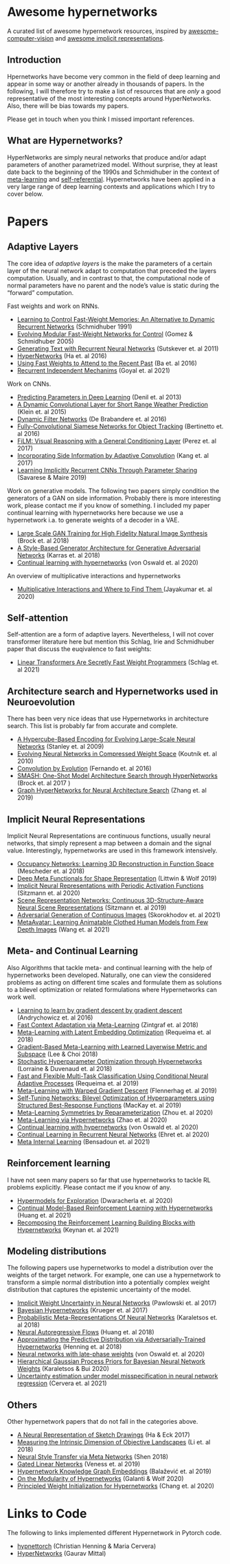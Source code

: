 # Awesome hypernetworks

A curated list of awesome hypernetwork resources, inspired by [awesome-computer-vision](https://github.com/jbhuang0604/awesome-computer-vision) and [awesome implicit representations](https://github.com/vsitzmann/awesome-implicit-representations).

## Introduction
Hpernetworks have become very common in the field of deep learning and appear in some
way or another already in thousands of papers. In the following, I will therefore try to make a list of resources that are *only* a good representative of the most interesting concepts around
HyperNetworks. Also, there will be bias towards my papers. 

Please get in touch when you think I missed important references.

## What are Hypernetworks?

HyperNetworks are simply neural networks that produce and/or adapt parameters of another parametrized model.
Without surprise, they at least date back to the beginning of the 1990s and Schmidhuber in the
context of [meta-learning](https://people.idsia.ch/~juergen/metalearning.html#FASTMETA1) and
[self-referential](https://people.idsia.ch/~juergen/metalearner.html).
Hypernetworks have been applied in a very large range of deep learning contexts and applications
which I try to cover below.

# Papers
## Adaptive Layers
The core idea of *adaptive layers* is the make the parameters of a certain layer of the neural
network adapt to computation that preceded the layers computation. Usually, and in contrast to that, the computational node of normal parameters have no parent and the node’s value is static during the
“forward” computation. 


Fast weights and work on RNNs.

- [Learning to Control Fast-Weight Memories: An Alternative to Dynamic Recurrent Networks](https://people.idsia.ch/~juergen/FKI-147-91ocr.pdf)  (Schmidhuber 1991)
- [Evolving Modular Fast-Weight Networks for Control](https://www.researchgate.net/publication/225137557_Evolving_Modular_Fast-Weight_Networks_for_Control) (Gomez & Schmidhuber 2005)
- [Generating Text with Recurrent Neural Networks](https://icml.cc/Conferences/2011/papers/524_icmlpaper.pdf) (Sutskever et. al 2011)
- [HyperNetworks](https://arxiv.org/pdf/1609.09106.pdf) (Ha et. al 2016)
- [Using Fast Weights to Attend to the Recent Past](https://proceedings.neurips.cc/paper/2016/file/9f44e956e3a2b7b5598c625fcc802c36-Paper.pdf) (Ba et. al 2016)
- [Recurrent Independent Mechanims](https://openreview.net/pdf?id=mLcmdlEUxy-) (Goyal et. al 2021)

Work on CNNs. 

- [Predicting Parameters in Deep Learning](https://papers.nips.cc/paper/2013/file/7fec306d1e665bc9c748b5d2b99a6e97-Paper.pdf) (Denil et. al 2013)
- [A Dynamic Convolutional Layer for Short Range Weather Prediction](https://openaccess.thecvf.com/content_cvpr_2015/papers/Klein_A_Dynamic_Convolutional_2015_CVPR_paper.pdf) (Klein et. al 2015)
- [Dynamic Filter Networks](https://arxiv.org/abs/1605.09673) (De Brabandere et. al 2016)
- [Fully-Convolutional Siamese Networks for Object Tracking](https://arxiv.org/abs/1606.09549) (Bertinetto et. al 2016)
- [FiLM: Visual Reasoning with a General Conditioning Layer](https://arxiv.org/abs/1709.07871) (Perez et. al 2017)
- [Incorporating Side Information by Adaptive Convolution](https://proceedings.neurips.cc/paper/2017/file/e7e23670481ac78b3c4122a99ba60573-Paper.pdf) (Kang et. al 2017)
- [Learning Implicitly Recurrent CNNs Through Parameter Sharing](https://arxiv.org/abs/1902.09701) (Savarese & Maire 2019)

Work on generative models. The following two papers simply condition the generators of a GAN on side information. 
Probably there is more interesting work, please contact me if you know of something. 
I included my paper continual learning with hypernetworks here because we use a hypernetwork i.a. to generate weights of a decoder in a VAE. 

- [Large Scale GAN Training for High Fidelity Natural Image Synthesis](https://arxiv.org/abs/1809.11096) (Brock et. al 2018)
- [A Style-Based Generator Architecture for Generative Adversarial Networks](https://arxiv.org/abs/1812.04948) (Karras et. al 2018)
- [Continual learning with hypernetworks](https://arxiv.org/abs/1906.00695) (von Oswald et. al 2020)

An overview of multiplicative interactions and hypernetworks
 
- [Multiplicative Interactions and Where to Find Them ](https://openreview.net/forum?id=rylnK6VtDH) (Jayakumar et. al 2020)


## Self-attention
Self-attention are a form of adaptive layers. Nevertheless, I will not cover transformer literature
here but mention this Schlag, Irie and Schmidhuber paper that discuss the euqivalence to fast weights:

- [Linear Transformers Are Secretly Fast Weight Programmers](https://arxiv.org/abs/2102.11174) (Schlag et. al 2021)

## Architecture search and Hypernetworks used in Neuroevolution
There has been very nice ideas that use Hypernetworks in architecture search. This list is probably far from accurate and complete. 
- [A Hypercube-Based Encoding for Evolving Large-Scale Neural Networks](https://ieeexplore.ieee.org/document/6792316) (Stanley et. al 2009)
- [Evolving Neural Networks in Compressed Weight Space](https://people.idsia.ch/~juergen/gecco2010koutnik.pdf) (Koutník et. al 2010)
- [Convolution by Evolution](https://arxiv.org/abs/1606.02580) (Fernando et. al 2016)
- [SMASH: One-Shot Model Architecture Search through HyperNetworks](https://arxiv.org/abs/1708.05344) (Brock et. al 2017 )
- [Graph HyperNetworks for Neural Architecture Search](https://arxiv.org/abs/1810.05749) (Zhang et. al 2019)

## Implicit Neural Representations
Implicit Neural Representations are continuous functions, usually neural networks, that simply
represent a map between a domain and the signal value. Interestingly, hypernetworks are used in this framework intensively. 

- [Occupancy Networks: Learning 3D Reconstruction in Function Space](https://arxiv.org/abs/1812.03828) (Mescheder et. al 2018)
- [Deep Meta Functionals for Shape Representation](https://arxiv.org/abs/1908.06277) (Littwin & Wolf 2019)
- [Implicit Neural Representations with Periodic Activation Functions](https://arxiv.org/abs/2006.09661) (Sitzmann et. al 2020)
- [Scene Representation Networks: Continuous 3D-Structure-Aware Neural Scene Representations](https://arxiv.org/abs/1906.01618) (Sitzmann et. al 2019)
- [Adversarial Generation of Continuous Images](https://openaccess.thecvf.com/content/CVPR2021/papers/Skorokhodov_Adversarial_Generation_of_Continuous_Images_CVPR_2021_paper.pdf) (Skorokhodov et. al 2021)
- [MetaAvatar: Learning Animatable Clothed Human Models from Few Depth Images](https://neuralbodies.github.io/metavatar/) (Wang et. al 2021)


## Meta- and Continual Learning
Also Algorithms that tackle meta- and continual learning with the help of hypernetworks been developed. Naturally, one can view the considered problems as acting on different time
scales and formulate them as solutions to a bilevel optimization or related formulations where
Hypernetworks can work well.

- [Learning to learn by gradient descent by gradient descent](https://arxiv.org/abs/1606.04474) (Andrychowicz et. al 2016)
- [Fast Context Adaptation via Meta-Learning](https://arxiv.org/abs/1810.03642) (Zintgraf et. al 2018)
- [Meta-Learning with Latent Embedding Optimization](https://arxiv.org/abs/1807.05960) (Requeima et. al 2018)
- [Gradient-Based Meta-Learning with Learned Layerwise Metric and Subspace](https://arxiv.org/abs/1801.05558) (Lee & Choi 2018)
- [Stochastic Hyperparameter Optimization through Hypernetworks](https://arxiv.org/abs/1802.09419) (Lorraine & Duvenaud et. al 2018)
- [Fast and Flexible Multi-Task Classification Using Conditional Neural Adaptive Processes](https://arxiv.org/abs/1906.07697) (Requeima et. al 2019)
- [Meta-Learning with Warped Gradient Descent](https://arxiv.org/abs/1909.00025) (Flennerhag et. al 2019)
- [Self-Tuning Networks: Bilevel Optimization of Hyperparameters using Structured Best-Response Functions](https://arxiv.org/abs/1903.03088) (MacKay et. al 2019)
- [Meta-Learning Symmetries by Reparameterization](https://arxiv.org/abs/2007.02933) (Zhou et. al 2020)
- [Meta-Learning via Hypernetworks](https://meta-learn.github.io/2020/papers/38_paper.pdf) (Zhao et. al 2020)
- [Continual learning with hypernetworks](https://arxiv.org/abs/1906.00695) (von Oswald et. al 2020)
- [Continual Learning in Recurrent Neural Networks](https://arxiv.org/abs/2006.12109) (Ehret et. al 2020)
- [Meta Internal Learning](https://papers.nips.cc/paper/2021/file/ac796a52db3f16bbdb6557d3d89d1c5a-Paper.pdf) (Bensadoun et. al 2021)

## Reinforcement learning
I have not seen many papers so far that use hypernetworks to tackle RL problems explicitly. Please contact me if you know of any.

- [Hypermodels for Exploration](https://arxiv.org/abs/2006.07464) (Dwaracherla et. al 2020)
- [Continual Model-Based Reinforcement Learning with Hypernetworks](https://ieeexplore.ieee.org/document/9560793) (Huang et. al 2021)
- [Recomposing the Reinforcement Learning Building Blocks with Hypernetworks](https://arxiv.org/pdf/2106.06842.pdf) (Keynan et. al 2021)


## Modeling distributions
The following papers use hypernetworks to model a distribution over the weights of the target
network. For example, one can use a hypernetwork to transform a simple normal distribution into a
potentially complex weight distribution that captures the epistemic uncertainty of the model.

- [Implicit Weight Uncertainty in Neural Networks](https://arxiv.org/abs/1711.01297) (Pawlowski et. al 2017)
- [Bayesian Hypernetworks](https://arxiv.org/abs/1710.04759) (Krueger et. al 2017)
- [Probabilistic Meta-Representations Of Neural Networks](https://arxiv.org/abs/1810.00555) (Karaletsos et. al 2018)
- [Neural Autoregressive Flows](http://proceedings.mlr.press/v80/huang18d/huang18d.pdf) (Huang et. al 2018)
- [Approximating the Predictive Distribution via Adversarially-Trained Hypernetworks](https://www.zora.uzh.ch/id/eprint/168578/) (Henning et. al 2018)
- [Neural networks with late-phase weights](https://arxiv.org/abs/2007.12927) (von Oswald et. al 2020)
- [Hierarchical Gaussian Process Priors for Bayesian Neural Network Weights](https://arxiv.org/abs/2002.04033) (Karaletsos & Bui 2020)
- [Uncertainty estimation under model misspecification in neural network regression](https://arxiv.org/abs/2111.11763) (Cervera et. al 2021)


## Others
Other hypernetwork papers that do not fall in the categories above. 
- [A Neural Representation of Sketch Drawings](https://arxiv.org/pdf/1704.03477.pdf) (Ha & Eck 2017)
- [Measuring the Intrinsic Dimension of Objective Landscapes](https://arxiv.org/abs/1804.08838) (Li et. al 2018)
- [Neural Style Transfer via Meta Networks](https://openaccess.thecvf.com/content_cvpr_2018/html/Shen_Neural_Style_Transfer_CVPR_2018_paper.html) (Shen 2018)
- [Gated Linear Networks](https://arxiv.org/abs/1910.01526) (Veness et. al 2019)
- [Hypernetwork Knowledge Graph Embeddings](https://link.springer.com/chapter/10.1007/978-3-030-30493-5_52) (Balažević et. al 2019)
- [On the Modularity of Hypernetworks](https://arxiv.org/abs/2002.10006) (Galanti & Wolf 2020)
- [Principled Weight Initialization for Hypernetworks](https://openreview.net/forum?id=H1lma24tPB) (Chang et. al 2020)

# Links to Code
The following to links implemented different Hypernetwork in Pytorch code. 

- [hypnettorch](https://github.com/chrhenning/hypnettorch) (Christian Henning & Maria Cervera)
- [HyperNetworks](https://github.com/g1910/HyperNetworks) (Gaurav Mittal)


